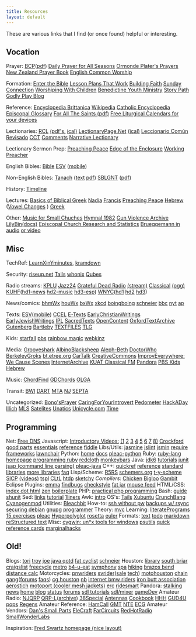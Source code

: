 ```yaml
---
title: Resources
layout: default
---
```


These are various links that I find (or once found) helpful or interesting.


## Vocation

Prayer: [BCP](http://justus.anglican.org/resources/bcp/)([pdf](http://www.episcopalchurch.org/sites/default/files/downloads/book_of_common_prayer.pdf))  [Daily Prayer for All Seasons](https://www.episcopalchurch.org/library/document/daily-prayer-all-seasons) [Ormonde Plater's Prayers](http://www.episcopaldeacons.org/ormonde-plater-archive.html) [New Zealand Prayer Book](http://anglicanprayerbook.org.nz/) [English Common Worship](https://www.churchofengland.org/prayer-worship/worship/texts.aspx)

Formation: [Enter the Bible](https://www.enterthebible.org) [Lesson Plans That Work](https://episcopaldigitalnetwork.com/lessons/) [Building Faith](https://www.buildfaith.org/) [Sunday Connection](https://www.loyolapress.com/our-catholic-faith/liturgical-year) [Worshiping With Children](https://worshipingwithchildren.blogspot.com/p/lectionary-index.html) [Benedictine Youth Ministry](http://myfaithmylife.org/wp-content/uploads/sites/1227/2017/08/Gamber-Benedictine-youth-series.pdf) [Story Path](http://storypath.upsem.edu/lectionary-links/lectionary-links-revised-common-lectionary/) [Godly Play Blog](https://exploreandexpress-sheila.blogspot.com/)

Reference: [Encyclopedia Brittanica](http://www.eb.com) [Wikipedia](http://wikipedia.org) [Catholic Encyclopedia](http://newadvent.org/cathen/) [Episcopal Glossary](http://library.episcopalchurch.org/glossary) [For All The Saints (pdf)](http://www.anglican.org.nz/Resources/Lectionary-and-Worship/For-All-the-Saints-A-Resource-for-the-Commemorations-of-the-Calendar) [Free Liturgical Calendars for your devices](http://episcotech.org/)

Lectionaries: [RCL](http://lectionary.library.vanderbilt.edu/) [(pdf's,](http://lectionary.library.vanderbilt.edu/pdfs.php) [ical)](webcal://lectionary.library.vanderbilt.edu/feeds/lectionary.ics) [LectionaryPage.Net](http://lectionarypage.net)  [(ical)](http://www.lectionarypage.net/Resources/LiturgicalCalendar.ics) [Leccionario Común Revisado](http://www.blakleycreative.com/jtb/StMarksNet/ld.htm) [CCT](http://www.commontexts.org/publications/index.html) [Comments](http://www.montreal.anglican.org/comments/) [Narrative Lectionary](https://www.workingpreacher.org/?lectionary=nl)

Lectionary Sermon Prep: [Preaching Peace](http://www.preachingpeace.org/teaching-resources/lectionary-commentary.html) [Edge of the Enclosure](http://www.edgeofenclosure.org) [Working Preacher](https://www.workingpreacher.org)

English Bibles: [Bible](http://bible.oremus.org) [ESV](http://www.gnpcb.org/esv/browse/) ([mobile](http://www.gnpcb.org/esv/mobile/))

Non-English Bibles: [Tanach](http://www.tanach.us) ([text](http://www.tanach.us/TextFiles/Tanach.acc.txt.zip) [pdf](http://www.tanach.us/PDFFiles/Tanach.acc.pdf.zip)) [SBLGNT](http://sblgnt.com/) ([pdf](http://sblgnt.com/download/SBLGNTpdf.zip))

History: [Timeline](http://justus.anglican.org/resources/timeline/timeline.html)

Lectures: [Basics of Biblical Greek](http://www.biblicaltraining.org/biblical-greek/william-mounce) [Nadia](http://www.onbeing.org/program/nadia-bolz-weber-on-seeing-the-underside-and-seeing-god-tattoos-tradition-and-grace) [Francis](http://www.americamagazine.org/print/1563) [Preaching Peace](http://www.preachingpeace.org/)  [Hebrew](http://dailydoseofhebrew.com) ([Vowel Changes](http://dailydoseofhebrew.com) ) [Greek](http://dailydoseofgreek.com)

Other: [Music for Small Chuches](https://www.sjmp.com) [Hymnal 1982](http://smallchurchmusic.weebly.com/-hymnal-us-1982.html) [Gun Violence Archive](http://www.gunviolencearchive.org/)  [LilyBin](http://lilybin.com)[(docs)](http://lilypond.org/website/development.html) [Episcopal Church Research and Statistics](https://www.episcopalchurch.org/research-and-statistics) [Brueggemann in audio](https://www.walterbrueggemann.com/resources/audio/) [or video](https://www.walterbrueggemann.com/resources/video/)


## Misc

TechRef: [LearnXinYminutes](https://learnxinyminutes.com/), [kramdown](http://kramdown.gettalong.org/quickref.html)

Security: [riseup.net](https://riseup.net) [Tails](https://tails.boum.org) [whonix](https://www.whonix.org) [Qubes](https://www.qubes-os.org)

Radio streams: [KPLU](http://icy1.abacast.com/kplu-newsjazzaac-64.m3u) [Jazz24](http://icy1.abacast.com/kplu-jazz24aac-64.m3u) [Grateful Dead Radio](http://gdradio.net) [(stream)](http://72.13.82.10:26260) [Classical](http://theclassicalstation.org/internet.shtml) [(ogg)](http://audio-ogg.ibiblio.org:8000/wcpe.ogg.m3u) [KUHF](http://kuhf.org)([hd1-news](http://129.7.48.199:80/KUHF-HD1-128K) [hd2-music](http://129.7.48.199:80/KUHF-HD2-128K) [hd3-esp](http://129.7.48.199:80/KUHF-HD3-128K)) [WNYC](http://wnyc.org)([hd1](http://wnycfm.streamguys.com/) [hd2](http://wnycfm2.streamguys.com/) [hd3](http://wnycfm3.streamguys.com/))

News/comics: [bhmWx](http://mobile.wunderground.com/cgi-bin/findweather/getForecast?brand=mobile&query=Bellingham%2C+WA) [houWx](http://mobile.wunderground.com/cgi-bin/findweather/getForecast?brand=mobile&query=IAH) [bxWx](http://mobile.wunderground.com/cgi-bin/findweather/getForecast?brand=mobile&query=Bronx%2C+NY) [xkcd](http://xkcd.com) [boingboing](http://boingboing.net) [schneier](http://schneier.com/blog/) [bbc](http://news.bbc.co.uk/) [nyt](http://nytimes.com/) [ap](http://www.nytimes.com/pages/aponline/news/index.html)

Texts: [ESV](http://www.gnpcb.org/esv/browse/)([mobile](http://www.gnpcb.org/esv/mobile/)) [CCEL](http://www.ccel.org) [E-Texts](http://etext.library.adelaide.edu.au/colls.html) [EarlyChristianWritings](http://www.earlychristianwritings.com/) [EarlyJewishWritings](http://www.earlyjewishwritings.com/) [IPL](http://www.ipl.org/div/books) [SacredTexts](http://www.sacred-texts.com/index.htm) [OpenContent](http://www.opencontent.org) [OxfordTextArchive](http://ota.ahds.ac.uk/menu/index.html) [Gutenberg](http://www.gutenberg.org) [Bartleby](http://www.columbia.edu/acis/bartleby/index.html) [TEXTFILES](http://www.textfiles.com) [TLG](http://www.tlg.uci.edu/~tlg/)

Kids: [starfall](http://www.starfall.com/) [pbs](http://pbskids.org/) [rainbow magic](http://www.rainbowmagiconline.com/index.html) [webkinz](http://www.webkinz.com/us_en/)

Media: [Grooveshark](http://grooveshark.com) [AlbinoBlacksheep](http://www.albinoblacksheep.com/flash/) [Aleph-Beth](http://www.animatedhebrew.com/aleph_bet/index.html) [DoctorWho](http://www.bbc.co.uk/doctorwho/video/index.shtml) [BerkeleyGroks](http://www.ocf.berkeley.edu/~clgroks/) [bt.etree.org](http://bt.etree.org/browse.php) [CarTalk](http://www.cartalk.com/Radio/Show/online.html) [CreativeCommons](http://creativecommons.org) [ImprovEverywhere: We Cause Scenes](http://improveverywhere.com) [InternetArchive](http://www.archive.org/movies) [KUAT Classical FM](http://kuatfm.org/streaming/optimize1of2.cfm) [Pandora](http://www.pandora.com) [PBS Kids](http://pbskids.org) [Hebrew](http://www.animatedhebrew.com/)

Music: [ChordFind](http://chordfind.com) [GDChords](http://www.rukind.com) [OLGA](http://www.olga.net)

Transit: [BWI](http://baltwashintlairport.com) [DART](http://www.dtc.edu/dart) [MTA](http://www.mta.nyc.ny.us/) [NJ](http://www.njtransit.state.nj.us) [SEPTA](http://www.septa.org)

Uncategorized: [Bono'sPrayer](http://www.americanrhetoric.com/speeches/bononationalprayerbreakfast.htm) [CaringForYourIntrovert](http://www.theatlantic.com/doc/200303/rauch) [Pedometer](http://gmap-pedometer.com) [HackADay](http://www.hackaday.com) [Illich](http://philosophy.la.psu.edu/illich/index.html) [MLS](http://www.realtor.com/FindHome/default.asp) [Satelites](http://www2.gsoc.dlr.de/scripts/satvis/satvis.asp) [Unatics](http://www.newyorkunicycle.com) [Unicycle.com](http://www.unicycle.com) [Time](http://tycho.usno.navy.mil/what.html)


## Programming

Net: [Free DNS](http://freedns.afraid.org/)
Javascript: [Introductory Videos:](http://yuilibrary.com/theater/) [(1](http://www.youtube.com/watch?v=JxAXlJEmNMg) [2](http://www.youtube.com/watch?v=RO1Wnu-xKoY) [3](http://www.youtube.com/watch?v=ya4UHuXNygM) [4](http://www.youtube.com/watch?v=Fv9qT9joc0M) [5](http://www.youtube.com/watch?v=47Ceot8yqeI) [6](http://www.youtube.com/watch?v=QgwSUtYSUqA) [7](http://www.youtube.com/watch?v=UTEqr0IlFKY) [8)](http://www.youtube.com/watch?v=taaEzHI9xyY) [Crockford](http://javascript.crockford.com/) [good parts](http://googlecode.blogspot.com/2009/03/doug-crockford-javascript-good-parts.html) [essentials](http://net.tutsplus.com/tutorials/javascript-ajax/the-essentials-of-writing-high-quality-javascript/) [reference](http://www.devguru.com/technologies/ecmascript/quickref/javascript_index.html) [fiddle](http://jsfiddle.net)
Libs/Utils: [jasmine](http://pivotal.github.com/jasmine/user-guide.html) [jslint](http://www.jslint.com/) [jsmin](http://javascript.crockford.com/jsmin.html) [require](http://requirejs.org) [frameworks](http://microjs.com) [lawnchair](http://westcoastlogic.com/lawnchair/)
Python: [home](http://www.python.org/) [docs](http://docs.python.org) [pleac-python](http://pleac.sourceforge.net/pleac_python/)
Ruby: [ruby-lang homepage](http://ruby-lang.org) [programming ruby](http://www.rubycentral.com/book/index.html) [redcloth](http://redcloth.org/textile) [monkeybars](http://monkeybars.rubyforge.org/)
Java: [jdk6](http://java.sun.com/javase/6/docs/api/) [tutorials](http://java.sun.com/docs/books/tutorial/index.html) [junit](http://www.junit.org/index.htm) [jsap (command line parsing)](http://www.martiansoftware.com/jsap/) [pleac-java](http://pleac.sourceforge.net/pleac_java/index.html)
C++: [quickref](http://www.sourcepole.com/sources/programming/cpp/cppqref.html) [reference](http://www.cppreference.com/) [standard libraries](http://www.cplusplus.com/reference/) [more libraries](http://www.trumphurst.com/cpplibs1.html) [faq](http://www.parashift.com/c++-faq-lite/)
Lisp/Scheme: [R5RS](http://schemers.org/Documents/Standards/R5RS/) [schemers.org](http://schemers.org/) [t-y-scheme](http://www.ccs.neu.edu/home/dorai/t-y-scheme/t-y-scheme.html) [SICP](http://mitpress.mit.edu/sicp/) [(videos)](http://groups.csail.mit.edu/mac/classes/6.001/abelson-sussman-lectures/) [tspl](http://www.scheme.com/tspl3/) [CLtL](http://www.barzilay.org/books/cltl/CLtL-text) [htdp](http://www.htdp.org/) [sketchy](http://www.t3x.org/sketchy/vol1/index.html) _Compilers:_ [Chicken](http://www.call-with-current-continuation.org/) [Bigloo](http://www-sop.inria.fr/mimosa/fp/Bigloo/) [Gambit](http://dynamo.iro.umontreal.ca/~gambit/wiki/index.php/Main_Page)
Eclipse Plugins: [emma](http://eclemma.org) [findbugs](http://findbugs.cs.umd.edu) [checkstyle](http://eclipse-cs.sourceforge.net) [fat jar](http://fjep.sourceforge.net/) [mouse feed](http://www.mousefeed.com/)
HTML/CSS: [index dot html](http://www.eskimo.com/~bloo/html/) [zen](http://www.csszengarden.com/) [boilerplate](http://html5boilerplate.com/)
PHP: [practical php programming](http://hudzilla.org/phpwiki/index.php?title=Main_Page)
Bash: [guide](http://www.tldp.org/LDP/abs/html/) [shunit](http://www.forestent.com/wiki/ShUnit2:Main_Page)
Sed: [links](http://www.student.northpark.edu/pemente/sed/) [tutorial](http://www.grymoire.com/Unix/Sed.html) [1liners](http://sed.sourceforge.net/sed1line.txt)
Awk: [intro](http://www.grymoire.com/Unix/Awk.html)
OS's: [Tails](https://tails.boum.org/) [Xubuntu](http://xubuntu.org/) [CrunchBang](http://crunchbang.org/) [Cyanogenmod](http://wiki.cyanogenmod.org)
Utilities: [Bleachbit](http://bleachbit.sourceforge.net/)
How-to: [ssh without pw](http://www.linuxproblem.org/art_9.html) [backups w/ rsync](http://hacktux.com/rsyncintro) [securing debian](http://www.debian.org/doc/manuals/securing-debian-howto/) [gnupg](http://www.gnupg.org/gph/en/manual.html) [programmer](http://samizdat.mines.edu/howto/HowToBeAProgrammer.html)
Theory: [mvc](http://st-www.cs.uiuc.edu/users/smarch/st-docs/mvc.html)
Learning: [literatePrograms](http://en.literateprograms.org/LiteratePrograms:Welcome) [15 exercises](http://www.jobsnake.com/seek/articles/index.cgi?openarticle&8533) [pleac](http://pleac.sourceforge.net/) [Hyperpolyglot](http://hyperpolyglot.org) [rosetta](http://www.rosettacode.org/wiki/Main_Page) [euler](http://projecteuler.net/)
Formats: [text](http://studenti.fisica.unifi.it/manuali/taoup/ch05s02.html) [todo](https://github.com/ginatrapani/todo.txt-cli/wiki/The-Todo.txt-Format) [markdown](http://daringfireball.net/projects/markdown/syntax#html) [reStructured text](http://docutils.sourceforge.net/docs/user/rst/quickref.html)
Misc: [cygwin: un*x tools for windows](http://sourceware.cygnus.com/cygwin) [psutils](http://www.tardis.ed.ac.uk/~ajcd/psutils/index.html) [quick reference cards](http://www.digilife.be/quickreferences/quickrefs.htm) [marginalhacks](http://marginalhacks.com)


## Old!

Blogs: [tori](http://www.travelpod.com/travel-blog-entries/torissecret/1/1210637820/tpod.html) [troy](http://mycryption.blogspot.com/) [joe](http://ccfb.wordpress.com/) [java qotd](http://www.examulator.com/phezam/question.php) [fat cyclist](http://fatcyclist.com) [schneier](http://www.schneier.com/blog/)
Houston: [library](http://www.houstonlibrary.org/) [south briar](http://southbriar.com/southbriar/outside_frame.asp) [craigslist](http://houston.craigslist.org/) [freecycle](http://groups.yahoo.com/group/HoustonWestchaseFreecycle/messages) [metro](http://www.ridemetro.org/) [b4-u-eat](http://www.b4-u-eat.com/) [symphony](http://www.houstonsymphony.org/) [spa](http://www.spahouston.org/index.aspx) [hiking](http://www.lshtclub.com/) [brazos bend](http://www.tpwd.state.tx.us/spdest/findadest/parks/brazos_bend/) [distance calc](http://geodistance.com/)
Motorcycles: [pnwriders](http://pnwriders.com/bellingham/) [svrider](http://svrider.com)([sale](http://forum.svrider.com/forumdisplay.php?f=34) [tech](http://forum.svrider.com/forumdisplay.php?f=13)) [motohouston](http://motohouston.com) [chain gang](http://f650.com)([forums](http://f650.com/phpbb3/) [faqs](http://faq.f650.com/FAQs/)) [cg houston](http://autos.groups.yahoo.com/group/HCG/) [nb](http://f650.us) [internet bmw riders](http://www.ibmwr.org) [iron butt association](http://www.ironbutt.com) [aerostich](http://www.aerostich.com) [motoport (cooler mesh jackets)](http://www.motoport.com) [erc](http://www.awesomecycles.com/ERCsched.htm) [ridesmart](http://www.ridesmart.info)
Pandora: [stalking](http://alec.mooo.com/lol/cxs.php) [news](http://pandorapress.net) [home](http://openpandora.org) [blog](http://openpandora.org/index.php?option=com_content&view=category&layout=blog&id=2&Itemid=2&lang=en) [status](http://openpandora.org/index.php?option=com_content&view=article&id=98&Itemid=13&lang=en) [forums](http://www.gp32x.com/board/index.php?showforum=61) [sdl tutorials](http://sol.gfxile.net/gp/) [sdl/mixer](http://www.kekkai.org/roger/sdl/mixer/) [gameDev](http://wiki.gamedev.net/index.php/Main_Page)
Amateur Radio: [NJQRP](http://www.njqrp.org) [QRP-L](http://qrp.cc.nd.edu/QRP-L)([archive](http://listserv.lehigh.edu/lists/Archive/qrp-l/date.html)) [38Special](http://www.accurate-electronics.com/38s/) [Antennas](http://arrl.org/tis/info/antbegin.html) [Cookbook](http://www.ee.ualberta.ca/html/cookbook.html) [HHH](http://hem2.passagen.se/sm0vpo) [GUD4U](http://www.ybi.com/brink/qrp/index.html) [pops](http://qrp.pops.net/qrp/default.htm) [Regens](http://www.connix.com/~harry/regenrx.htm)
Amateur Reference: [HamCall](http://www.buck.com/cgi-bin/do_hamcall) [GMT](http://time.greenwich2000.com/index.htm) [NTE](http://nteinc.com/search.html) [ECG](http://www.ecgproducts.com/ECGCrossReference/index.html)
Amateur Vendors: [Dan's Small Parts](http://www.fix.net/~jparker/dans.html) [EleCraft](http://www.elecraft.com) [FarCircuits](http://www.cl.ais.net/farcir) [RedHotRadio](http://www.redhotradio.com) [SmallWonderLabs](http://smallwonderlabs.com)

Inspiration: [Fred Swartz homepage (nice layout)](http://www.fredosaurus.com/fred/index.html)
